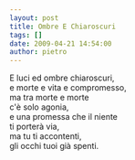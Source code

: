 ```yaml
---
layout: post
title: Ombre E Chiaroscuri
tags: []
date: 2009-04-21 14:54:00
author: pietro
---
```

E luci ed ombre chiaroscuri,<br/>e morte e vita e compromesso,<br/>ma tra morte e morte<br/>c'è solo agonia,<br/>e una promessa che il niente<br/>ti porterà via,<br/>ma tu ti accontenti,<br/>gli occhi tuoi già spenti.

